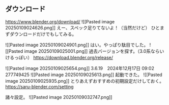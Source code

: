 
## ダウンロード

https://www.blender.org/download/
![[Pasted image 20250109024626.png]]
えー、スペック足りてないよ！（当然だけど）
ひとまずダウンロードだけでもしてみる。

![[Pasted image 20250109024901.png]]
はい。やっぱり駄目でした。
![[Pasted image 20250109025001.png]]
過去バージョンを探す。（3.0系ならいけるっぽい）
https://download.blender.org/release/

![[Pasted image 20250109025654.png]]
3.6.19　2024年12月17日 09:02 277749425
![[Pasted image 20250109025613.png]]
起動できた。
![[Pasted image 20250109025935.png]]
とりあえずおすすめの初期設定だけしておく。
https://saru-blender.com/setting

諸々設定。
![[Pasted image 20250109032747.png]]